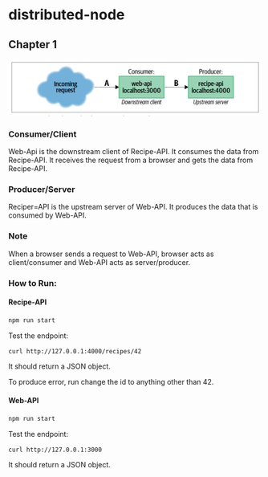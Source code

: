 # distributed-node

## Chapter 1

![Screenshot](assets/producer-consumer.png)

### Consumer/Client

Web-Api is the downstream client of Recipe-API. It consumes the data from Recipe-API.
It receives the request from a browser and gets the data from Recipe-API.

### Producer/Server

Reciper=API is the upstream server of Web-API. It produces the data that is consumed by Web-API.

### Note

When a browser sends a request to Web-API, browser acts as client/consumer and Web-API acts as server/producer.

### How to Run:

#### Recipe-API

```bash
npm run start
```

Test the endpoint:

```bash
curl http://127.0.0.1:4000/recipes/42
```

It should return a JSON object.

To produce error, run change the id to anything other than 42.

#### Web-API

```bash
npm run start
```

Test the endpoint:

```bash
curl http://127.0.0.1:3000
```

It should return a JSON object.
